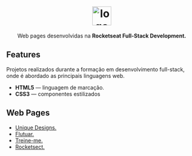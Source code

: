 
<h1 align="center"> <img src="https://github.com/alvesvn/rocketseat-static/assets/96539606/8a518121-4f14-4b0a-8c17-656ab27e256e" alt="logo-repositorio" height="50" widht="50" /></h1> 
<p align="center">Web pages desenvolvidas na <b>Rocketseat Full-Stack Development.</b></p>



## Features
Projetos realizados durante a formação em desenvolvimento full-stack, onde é abordado as principais linguagens web.
-  <b>HTML5</b> — linguagem de marcação. 
-  <b>CSS3</b> — componentes estilizados



## Web Pages
- <a href="https://unique-designs-five.vercel.app/" target="_blank">Unique Designs.</a>
- <a href="https://projeto-flutuar.vercel.app/">Flutuar.</a>
- <a href="https://treineme-six.vercel.app/">Treine-me.</a>
- <a href="https://rocketseat-static.vercel.app/">Rocketsect.</a>


